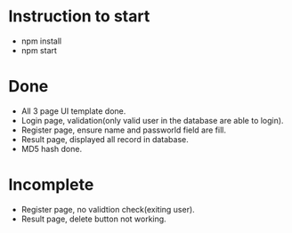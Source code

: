 # Instruction to start
- npm install
- npm start

# Done
- All 3 page UI template done.
- Login page, validation(only valid user in the database are able to login).
- Register page, ensure name and passworld field are fill.
- Result page, displayed all record in database.
- MD5 hash done.

# Incomplete
- Register page, no validtion check(exiting user).
- Result page, delete button not working.
